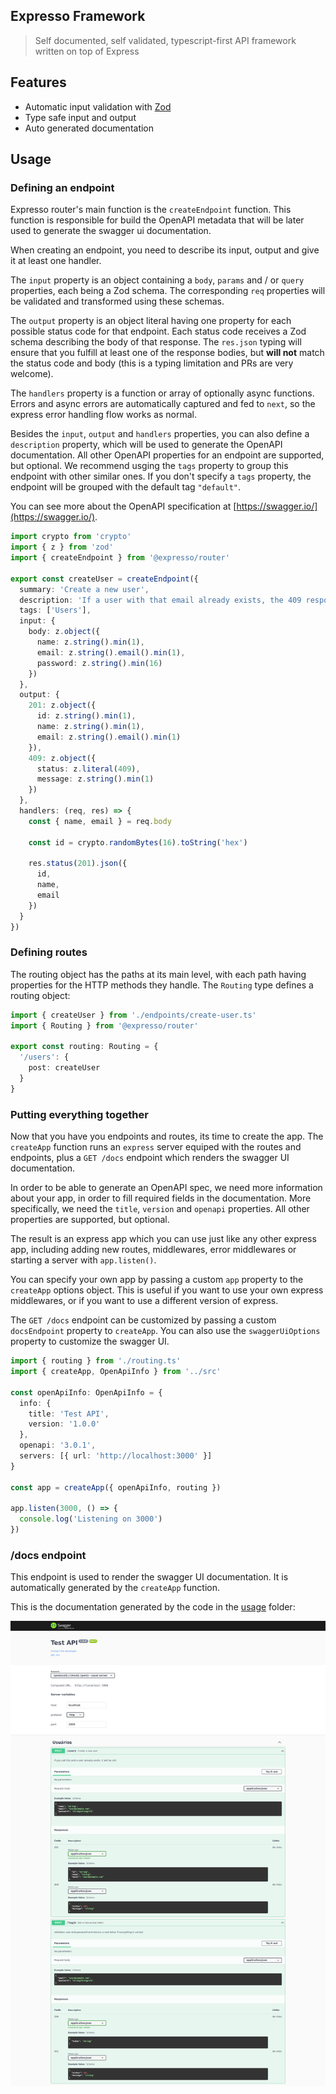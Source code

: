 Expresso Framework
---

> Self documented, self validated, typescript-first API framework written on top of Express

## Features
- Automatic input validation with [Zod](https://www.npmjs.com/package/zod)
- Type safe input and output
- Auto generated documentation

## Usage

### Defining an endpoint

Expresso router's main function is the `createEndpoint` function. This function is responsible for build the OpenAPI metadata that will be later used to generate the swagger ui documentation.

When creating an endpoint, you need to describe its input, output and give it at least one handler.

The `input` property is an object containing a `body`, `params` and / or `query` properties, each being a Zod schema. The corresponding `req` properties will be validated and transformed using these schemas.

The `output` property is an object literal having one property for each possible status code for that endpoint. Each status code receives a Zod schema describing the body of that response. The `res.json` typing will ensure that you fulfill at least one of the response bodies, but **will not** match the status code and body (this is a typing limitation and PRs are very welcome).

The `handlers` property is a function or array of optionally async functions. Errors and async errors are automatically captured and fed to `next`, so the express error handling flow works as normal.

Besides the `input`, `output` and `handlers` properties, you can also define a `description` property, which will be used to generate the OpenAPI documentation. All other OpenAPI properties for an endpoint are supported, but optional. We recommend usging the `tags` property to group this endpoint with other similar ones. If you don't specify a `tags` property, the endpoint will be grouped with the default tag `"default"`.

You can see more about the OpenAPI specification at [https://swagger.io/](https://swagger.io/).

```typescript
import crypto from 'crypto'
import { z } from 'zod'
import { createEndpoint } from '@expresso/router'

export const createUser = createEndpoint({
  summary: 'Create a new user',
  description: 'If a user with that email already exists, the 409 response will be used. If that happens, you can resend this request with a new email to try again',
  tags: ['Users'],
  input: {
    body: z.object({
      name: z.string().min(1),
      email: z.string().email().min(1),
      password: z.string().min(16)
    })
  },
  output: {
    201: z.object({
      id: z.string().min(1),
      name: z.string().min(1),
      email: z.string().email().min(1)
    }),
    409: z.object({
      status: z.literal(409),
      message: z.string().min(1)
    })
  },
  handlers: (req, res) => {
    const { name, email } = req.body

    const id = crypto.randomBytes(16).toString('hex')

    res.status(201).json({
      id,
      name,
      email
    })
  }
})
```

### Defining routes

The routing object has the paths at its main level, with each path having properties for the HTTP methods they handle. The `Routing` type defines a routing object:

```typescript
import { createUser } from './endpoints/create-user.ts'
import { Routing } from '@expresso/router'

export const routing: Routing = {
  '/users': {
    post: createUser
  }
}
```

### Putting everything together

Now that you have you endpoints and routes, its time to create the app. The `createApp` function runs an `express` server equiped with the routes and endpoints, plus a `GET /docs` endpoint which renders the swagger UI documentation.

In order to be able to generate an OpenAPI spec, we need more information about your app, in order to fill required fields in the documentation. More specifically, we need the `title`, `version` and `openapi` properties. All other properties are supported, but optional.

The result is an express app which you can use just like any other express app, including adding new routes, middlewares, error middlewares or starting a server with `app.listen()`.

You can specify your own app by passing a custom `app` property to the `createApp` options object. This is useful if you want to use your own express middlewares, or if you want to use a different version of express.

The `GET /docs` endpoint can be customized by passing a custom `docsEndpoint` property to `createApp`. You can also use the `swaggerUiOptions` property to customize the swagger UI.

```typescript
import { routing } from './routing.ts'
import { createApp, OpenApiInfo } from '../src'

const openApiInfo: OpenApiInfo = {
  info: {
    title: 'Test API',
    version: '1.0.0'
  },
  openapi: '3.0.1',
  servers: [{ url: 'http://localhost:3000' }]
}

const app = createApp({ openApiInfo, routing })

app.listen(3000, () => {
  console.log('Listening on 3000')
})
```

### /docs endpoint

This endpoint is used to render the swagger UI documentation. It is automatically generated by the `createApp` function.

This is the documentation generated by the code in the [usage](/usage) folder:

![example of swagger ui](docs/usage-swagger-docs.png)
